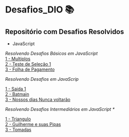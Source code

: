 # Desafios_DIO 📚
## Repositório com Desafios Resolvidos
* JavaScript <br>

_Resolvendo Desafios Básicos em JavaScript <br>_
[1 - Multiplos](https://github.com/ByancaMCES/Desafios_DIO/blob/main/Multiplos.js)<br>
[2 - Teste de Seleção 1](https://github.com/ByancaMCES/Desafios_DIO/blob/main/teste_de_selecao.js)<br>
[3 - Folha de Pagamento](https://github.com/ByancaMCES/Desafios_DIO/blob/main/Folha_de_pagamento.js) <br>

_Resolvendo Desafios em JavaScrip_ <br>

[1 - Saida 1](https://github.com/ByancaMCES/Desafios_DIO/blob/main/saida_1.js) <br>
[2 - Batmain](https://github.com/ByancaMCES/Desafios_DIO/blob/main/batmain.js) <br>
[3 - Nossos dias Nunca voltarão](https://github.com/ByancaMCES/Desafios_DIO/blob/main/nossos_dias_nunca.js) <br>

_Resolvendo Desafios Intermediários em JavaScript *_ <br>

[1 - Triangulo](https://github.com/ByancaMCES/Desafios_DIO/blob/main/Triangulo.js) <br>
[2 - Guilherme e suas Pipas](https://github.com/ByancaMCES/Desafios_DIO/blob/main/Guilher_e_suas_pipas.js)<br>
[3 - Tomadas](https://github.com/ByancaMCES/Desafios_DIO/blob/main/Tomadas.js) <br>

